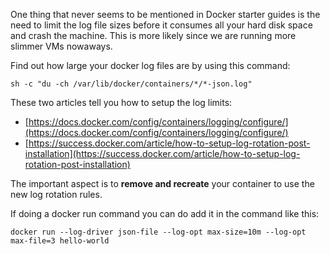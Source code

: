 One thing that never seems to be mentioned in Docker starter guides is the need to limit the log file sizes before it consumes all your hard disk space and crash the machine. This is more likely since we are running more slimmer VMs nowaways.

Find out how large your docker log files are by using this command:

`sh -c "du -ch /var/lib/docker/containers/*/*-json.log"`


These two articles tell you how to setup the log limits:
- [https://docs.docker.com/config/containers/logging/configure/](https://docs.docker.com/config/containers/logging/configure/)
- [https://success.docker.com/article/how-to-setup-log-rotation-post-installation](https://success.docker.com/article/how-to-setup-log-rotation-post-installation)

The important aspect is to **remove and recreate** your container to use the new log rotation rules.


If doing a docker run command you can do add it in the command like this:

`docker run --log-driver json-file --log-opt max-size=10m --log-opt max-file=3 hello-world`

